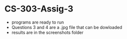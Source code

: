 # CS-303-Assig-3

- programs are ready to run
- Questions 3 and 4 are a .jpg file that can be dowloaded
- results are in the screenshots folder

